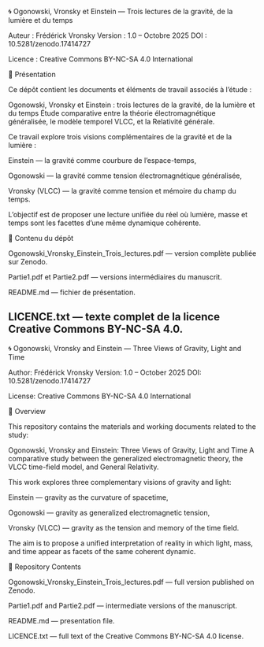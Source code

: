 🌀 Ogonowski, Vronsky et Einstein — Trois lectures de la gravité, de la lumière et du temps

Auteur : Frédérick Vronsky
Version : 1.0 – Octobre 2025
DOI : 10.5281/zenodo.17414727

Licence : Creative Commons BY-NC-SA 4.0 International

📘 Présentation

Ce dépôt contient les documents et éléments de travail associés à l’étude :

Ogonowski, Vronsky et Einstein : trois lectures de la gravité, de la lumière et du temps
Étude comparative entre la théorie électromagnétique généralisée, le modèle temporel VLCC, et la Relativité générale.

Ce travail explore trois visions complémentaires de la gravité et de la lumière :

Einstein — la gravité comme courbure de l’espace-temps,

Ogonowski — la gravité comme tension électromagnétique généralisée,

Vronsky (VLCC) — la gravité comme tension et mémoire du champ du temps.

L’objectif est de proposer une lecture unifiée du réel où lumière, masse et temps sont les facettes d’une même dynamique cohérente.

📄 Contenu du dépôt

Ogonowski_Vronsky_Einstein_Trois_lectures.pdf — version complète publiée sur Zenodo.

Partie1.pdf et Partie2.pdf — versions intermédiaires du manuscrit.

README.md — fichier de présentation.

LICENCE.txt — texte complet de la licence Creative Commons BY-NC-SA 4.0.
----------------------------------------------------------------------------------

🌀 Ogonowski, Vronsky and Einstein — Three Views of Gravity, Light and Time

Author: Frédérick Vronsky
Version: 1.0 – October 2025
DOI: 10.5281/zenodo.17414727

License: Creative Commons BY-NC-SA 4.0 International

📘 Overview

This repository contains the materials and working documents related to the study:

Ogonowski, Vronsky and Einstein: Three Views of Gravity, Light and Time
A comparative study between the generalized electromagnetic theory, the VLCC time-field model, and General Relativity.

This work explores three complementary visions of gravity and light:

Einstein — gravity as the curvature of spacetime,

Ogonowski — gravity as generalized electromagnetic tension,

Vronsky (VLCC) — gravity as the tension and memory of the time field.

The aim is to propose a unified interpretation of reality in which light, mass, and time appear as facets of the same coherent dynamic.

📄 Repository Contents

Ogonowski_Vronsky_Einstein_Trois_lectures.pdf — full version published on Zenodo.

Partie1.pdf and Partie2.pdf — intermediate versions of the manuscript.

README.md — presentation file.

LICENCE.txt — full text of the Creative Commons BY-NC-SA 4.0 license.
